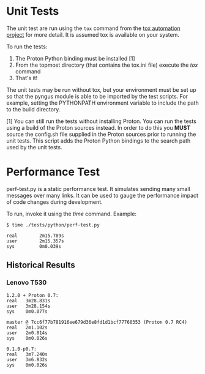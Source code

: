 # Unit Tests #

The unit test are run using the `tox` command from the [tox automation
project](https://testrun.org/tox/latest) for more detail.  It is
assumed tox is available on your system.

To run the tests:

1. The Proton Python binding must be installed [1]
2. From the topmost directory (that contains the tox.ini file) execute the *tox* command
3. That's it!

The unit tests may be run without tox, but your environment must be
set up so that the pyngus module is able to be imported by the test
scripts.  For example, setting the PYTHONPATH environment variable to
include the path to the build directory.

[1] You can still run the tests without installing Proton.  You can
run the tests using a build of the Proton sources instead.  In order
to do this you **MUST** source the config.sh file supplied in the
Proton sources prior to running the unit tests.  This script adds the
Proton Python bindings to the search path used by the unit tests.


# Performance Test #

perf-test.py is a static performance test.  It simulates sending many
small messages over many links.  It can be used to gauge the
performance impact of code changes during development.

To run, invoke it using the *time* command.  Example:

    $ time ./tests/python/perf-test.py
    
    real        2m15.789s
    user        2m15.357s
    sys         0m0.039s

## Historical Results ##


### Lenovo T530 ###

    1.2.0 + Proton 0.7:
    real   3m28.831s
    user   3m28.154s
    sys    0m0.077s

    master @ 7cc6f77b781916ee679d36e8fd1d1bcf77760353 (Proton 0.7 RC4)
    real   2m1.102s
    user   2m0.814s
    sys    0m0.026s

    0.1.0-p0.7:
    real   3m7.240s
    user   3m6.832s
    sys    0m0.026s
